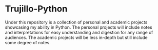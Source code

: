 # Trujillo-Python
Under this repository is a collection of personal and academic projects showcasing my ability in Python. The personal projects will include notes and interpretations for easy understanding and digestion for any range of audiences. The academic projects will be less in-depth but still include some degree of notes. 
